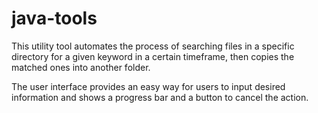 # java-tools

This utility tool automates the process of searching files in a specific directory for a given keyword in a certain timeframe, then copies the matched ones into another folder.

The user interface provides an easy way for users to input desired information and shows a progress bar and a button to cancel the action.
